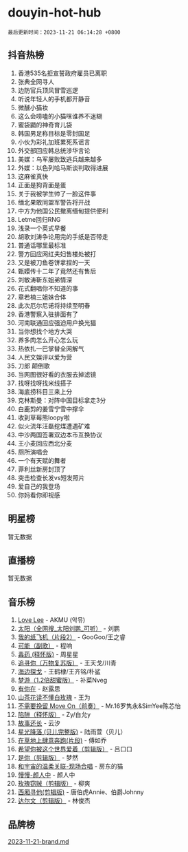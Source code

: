 # douyin-hot-hub

`最后更新时间：2023-11-21 06:14:28 +0800`

## 抖音热榜

1. 香港535名拒宣誓政府雇员已离职
1. 张典全网寻人
1. 边防官兵顶风冒雪巡逻
1. 听说年轻人的手机都开静音
1. 微醺小猫妆
1. 这么会唠嗑的小猫咪谁养不迷糊
1. 蜜袋鼯的神奇育儿袋
1. 韩国男足称目标是零封国足
1. 小伙为彩礼加班累死系谣言
1. 外交部回应韩总统涉华言论
1. 美媒：乌军屡败致逃兵越来越多
1. 外媒：以色列哈马斯谈判取得进展
1. 这麻雀真快
1. 正面是狗背面是蛋
1. 关于我被学生帅了一脸这件事
1. 缅北果敢同盟军警告将开战
1. 中方为他国公民撤离缅甸提供便利
1. Letme回归RNG
1. 浅录一个英式早餐
1. 胡歌刘涛争论用完的手纸是否带走
1. 普通话哪里最标准
1. 警方回应网红夫妇售楼处被打
1. 又是被刀鱼卷饼拿捏的一天
1. 甄嬛传十二年了竟然还有售后
1. 刘敏涛靳东姐弟情深
1. 花式翻唱你不知道的事
1. 章若楠三姐妹合体
1. 此次厄尔尼诺将持续至明春
1. 香港警察入驻排面有了
1. 河南联通回应强迫用户换光猫
1. 当你想找个地方大哭
1. 养多肉怎么开心怎么玩
1. 热依扎一巴掌替全网解气
1. 人民文娱评以爱为营
1. 刀郎 颠倒歌
1. 当网图很好看的衣服去掉滤镜
1. 找呀找呀找米线搭子
1. 海底捞科目三来上分
1. 克林斯曼：对阵中国目标拿走3分
1. 白鹿剪的姜雪宁雪中撑伞
1. 收到草莓熊loopy啦
1. 似火流年汪磊挖煤遭遇矿难
1. 中沙两国签署双边本币互换协议
1. 王小麦回应西北分麦
1. 厕所演唱会
1. 一个有天赋的舞者
1. 菲利丝新房封顶了
1. 突击检查长发vs短发照片
1. 爱自己的我登场
1. 你妈看你即视感

## 明星榜

暂无数据

## 直播榜

暂无数据

## 音乐榜

1. [Love Lee](https://sf6-cdn-tos.douyinstatic.com/obj/tos-cn-ve-2774/o05GbkJGbCBTdDnMtB0fwOYgkeZp23vrWQDQBS) - AKMU (악뮤)
1. [太阳（全网搜_太阳刘鹏_可听）](https://sf6-cdn-tos.douyinstatic.com/obj/tos-cn-ve-2774/ogWbyIQnlBFImVbeDocRdCIYtBHlbJXgfZMvgz) - 刘鹏
1. [我的纸飞机（片段2）](https://sf6-cdn-tos.douyinstatic.com/obj/tos-cn-ve-2774/oM2ZrKcg2CD5AeRB2gkeXOFB1IxAGJdZPazYHf) - GooGoo/王之睿
1. [可能（副歌）](https://sf6-cdn-tos.douyinstatic.com/obj/tos-cn-ve-2774/cde1731888894259b333569393c2fb51) - 程响
1. [毒药 (释怀版)](https://sf3-cdn-tos.douyinstatic.com/obj/tos-cn-ve-2774/oYILMEAzspdZBIzy4frJNB8ZHPHWAhiwowd4Ad) - 周星星
1. [追寻你（万物复苏版）](https://sf3-cdn-tos.douyinstatic.com/obj/tos-cn-ve-2774/oYeAZJsbjIDit9APmBg8u6uDUQnHmoCf3gbo74) - 王天戈/川青
1. [海边探戈](https://sf3-cdn-tos.douyinstatic.com/obj/tos-cn-ve-2774/os9gE0VQCGqt6VQkZDyBBYvfSDY0QFe3vVmubn) - 王鹤棣/王齐铭/朴鲨
1. [梦游（1.2倍甜蜜版）](https://sf3-cdn-tos.douyinstatic.com/obj/tos-cn-ve-2774/o4gyAUm8hwufoEABmwVIiQtHsFuGzAEEWtNMzo) - 补菜Nveg
1. [有你在](https://sf6-cdn-tos.douyinstatic.com/obj/tos-cn-ve-2774/o8zImmNsI8B0yfAW5FKAB1oBhkMAlIrwsZEi1V) - 赵露思
1. [山茶花读不懂白玫瑰](https://sf6-cdn-tos.douyinstatic.com/obj/tos-cn-ve-2774/osfn8B7DktrRHEPJgPCfDbw7QDQEkwC16BxZg9) - 王为
1. [不需要挽留 Move On（前奏）](https://sf6-cdn-tos.douyinstatic.com/obj/tos-cn-ve-2774/ooCBhgCCkF4nExzQL9WZSUbitfA8IsDkgQIYhe) - Mr.16罗隽永&SimYee陈芯怡
1. [陷阱（释怀版）](https://sf3-cdn-tos.douyinstatic.com/obj/tos-cn-ve-2774/oE8C21LeZrzKLDFfQYgMzx4GAIHageG5IzayY7) - Zy/白允y
1. [故事还长](https://sf6-cdn-tos.douyinstatic.com/obj/tos-cn-ve-2774/30a26758c8594f0ab81ac675c33ee2c5) - 云汐
1. [星光降落 (贝儿完整版)](https://sf6-cdn-tos.douyinstatic.com/obj/tos-cn-ve-2774/okwB9hAwyAtsFFkFBzAX1hOOfQuIoMNs0W2Mwr) - 陆雨萱（贝儿）
1. [在草地上肆意奔跑(片段)](https://sf3-cdn-tos.douyinstatic.com/obj/tos-cn-ve-2774/8831d494742f45dabdfa8adb8b817259) - 傅如乔
1. [希望你被这个世界爱着（剪辑版）](https://sf6-cdn-tos.douyinstatic.com/obj/tos-cn-ve-2774/oo4H3BfEygN7l7bQaMBOZHCQ1eI4FqtED5skQ2) - 吕口口
1. [是你（剪辑版）](https://sf3-cdn-tos.douyinstatic.com/obj/tos-cn-ve-2774/46019dae783c4c969944217fe1cfafc4) - 梦然
1. [和宇宙的温柔关联-现场合唱](https://sf3-cdn-tos.douyinstatic.com/obj/tos-cn-ve-2774/o0hONGDYQBgk0e5bqDeQOonVmncA6tC2nBwZLT) - 房东的猫
1. [慢慢-颜人中](https://sf3-cdn-tos.douyinstatic.com/obj/tos-cn-ve-2774/ocjHNfBXdBxQNC8ZGAeoLMFTUgtBg8bkExunDC) - 颜人中
1. [玫瑰窃贼（剪辑版）](https://sf6-cdn-tos.douyinstatic.com/obj/tos-cn-ve-2774/oMqAsB3ixIhSWqAJOAwf3a0hU2zKJLBolQtFlI) - 柳爽
1. [西厢寻他(剪辑版)](https://sf3-cdn-tos.douyinstatic.com/obj/tos-cn-ve-2774/oUsAVfAQKlRNxEv5qxvIB8o5qmIWUcXbzJKJhw) - 唐伯虎Annie、伯爵Johnny
1. [达尔文（剪辑版）](https://sf6-cdn-tos.douyinstatic.com/obj/tos-cn-ve-2774/oQuPQQmEgnCeZsgKQ78VBZjNVtegzBGpoSbQPD) - 林俊杰

## 品牌榜

[2023-11-21-brand.md](2023-11-21-brand.md)
